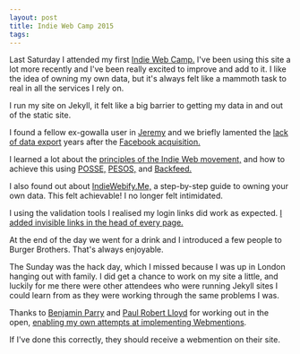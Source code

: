 ```yaml
---
layout: post
title: Indie Web Camp 2015
tags: 
---
```


Last Saturday I attended my first [Indie Web Camp.](https://indiewebcamp.com/2015/Brighton) I've been using this site a lot more recently and I've been really excited to improve and add to it. I like the idea of owning my own data, but it's always felt like a mammoth task to real in all the services I rely on. 

I run my site on Jekyll, it felt like a big barrier to getting my data in and out of the static site.

I found a fellow ex-gowalla user in [Jeremy](https://adactio.com) and we briefly lamented the [lack of data export](http://www.quora.com/Where-did-my-Gowalla-data-go) years after the [Facebook acquisition.](http://blog.gowalla.com/)

I learned a lot about the [principles of the Indie Web movement,](https://indiewebcamp.com/Principles) and how to achieve this using [POSSE,](https://indiewebcamp.com/POSSE) [PESOS,](https://indiewebcamp.com/PESOS) and [Backfeed.](https://indiewebcamp.com/backfeed)

I also found out about [IndieWebify.Me,](http://indiewebify.me/) a step-by-step guide to owning your own data. This felt achievable! I no longer felt intimidated.

I using the validation tools I realised my login links did work as expected. [I added invisible links in the head of every page.](https://github.com/lewisnyman/lewisnyman.co.uk-source/commit/b1c7bf17f6e278e35ccbfd79cd22c210073e10bd)

At the end of the day we went for a drink and I introduced a few people to Burger Brothers. That's always enjoyable.

The Sunday was the hack day, which I missed because I was up in London hanging out with family. I did get a chance to work on my site a little, and luckily for me there were other attendees who were running Jekyll sites I could learn from as they were working through the same problems I was.

Thanks to [Benjamin Parry](http://benjamin.parry.is/writing/testing-webmentions/) and [Paul Robert Lloyd](https://paulrobertlloyd.com/2015/07/webmentions) for working out in the open, [enabling my own attempts at implementing Webmentions](https://github.com/lewisnyman/lewisnyman.co.uk-source/issues/12).

If I've done this correctly, they should receive a webmention on their site.

